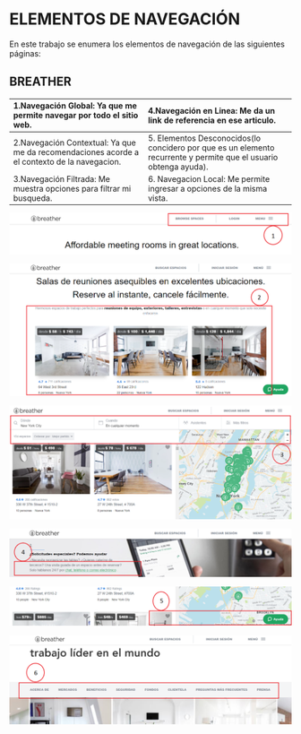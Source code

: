 # **ELEMENTOS DE NAVEGACIÓN**
En este trabajo se enumera los elementos de navegación de las siguientes páginas:

## **BREATHER**

| 1.Navegación Global: Ya que me permite navegar por todo el sitio web.  |   4.Navegación en Linea: Me da un link de referencia en ese articulo.|
|:-------------|:-------------|
| 2.Navegación Contextual: Ya que me da recomendaciones acorde a el contexto de la navegacion. | 5. Elementos Desconocidos(lo concidero por que es un elemento recurrente y permite que el usuario obtenga ayuda). |
| 3.Navegación Filtrada: Me muestra opciones para filtrar mi busqueda. | 6. Navegacion Local: Me permite ingresar a opciones de la misma vista.|
![Imagen Breather](assets/images/imgs1.png)

![Imagen Breather](assets/images/img2.png)  

![Imagen Breather](assets/images/img3.png)  

![Imagen Breather](assets/images/img4.png)  

![Imagen Breather](assets/images/img5.png)  

![Imagen Breather](assets/images/img6.png)  
